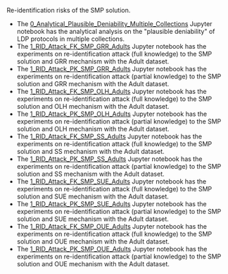 Re-identification risks of the SMP solution.

- The [0_Analytical_Plausible_Deniability_Multiple_Collections](https://github.com/hharcolezi/risks-ldp/blob/main/attack_SMP/0_Analytical_Plausible_Deniability_Multiple_Collections.ipynb) Jupyter notebook has the analytical analysis on the "plausible deniability" of LDP protocols in multiple collections.
- The [1_RID_Attack_FK_SMP_GRR_Adults]() Jupyter notebook has the experiments on re-identification attack (full knowledge) to the SMP solution and GRR mechanism with the Adult dataset.
- The [1_RID_Attack_PK_SMP_GRR_Adults]() Jupyter notebook has the experiments on re-identification attack (partial knowledge) to the SMP solution and GRR mechanism with the Adult dataset.
- The [1_RID_Attack_FK_SMP_OLH_Adults]() Jupyter notebook has the experiments on re-identification attack (full knowledge) to the SMP solution and OLH mechanism with the Adult dataset.
- The [1_RID_Attack_PK_SMP_OLH_Adults]() Jupyter notebook has the experiments on re-identification attack (partial knowledge) to the SMP solution and OLH mechanism with the Adult dataset.
- The [1_RID_Attack_FK_SMP_SS_Adults]() Jupyter notebook has the experiments on re-identification attack (full knowledge) to the SMP solution and SS mechanism with the Adult dataset.
- The [1_RID_Attack_PK_SMP_SS_Adults]() Jupyter notebook has the experiments on re-identification attack (partial knowledge) to the SMP solution and SS mechanism with the Adult dataset.
- The [1_RID_Attack_FK_SMP_SUE_Adults]() Jupyter notebook has the experiments on re-identification attack (full knowledge) to the SMP solution and SUE mechanism with the Adult dataset.
- The [1_RID_Attack_PK_SMP_SUE_Adults]() Jupyter notebook has the experiments on re-identification attack (partial knowledge) to the SMP solution and SUE mechanism with the Adult dataset.
- The [1_RID_Attack_FK_SMP_OUE_Adults]() Jupyter notebook has the experiments on re-identification attack (full knowledge) to the SMP solution and OUE mechanism with the Adult dataset.
- The [1_RID_Attack_PK_SMP_OUE_Adults]() Jupyter notebook has the experiments on re-identification attack (partial knowledge) to the SMP solution and OUE mechanism with the Adult dataset.
